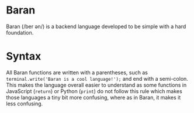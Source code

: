 # Baran
Baran (/ber ən/) is a backend language developed to be simple with a hard foundation.
# Syntax
All Baran functions are written with a parentheses, such as `terminal.write('Baran is a cool language!');` and end with a semi-colon.
This makes the language overall easier to understand as some functions in JavaScript (`return`) or Python (`print`) do not follow this rule
which makes those languages a tiny bit more confusing, where as in Baran, it makes it less confusing.